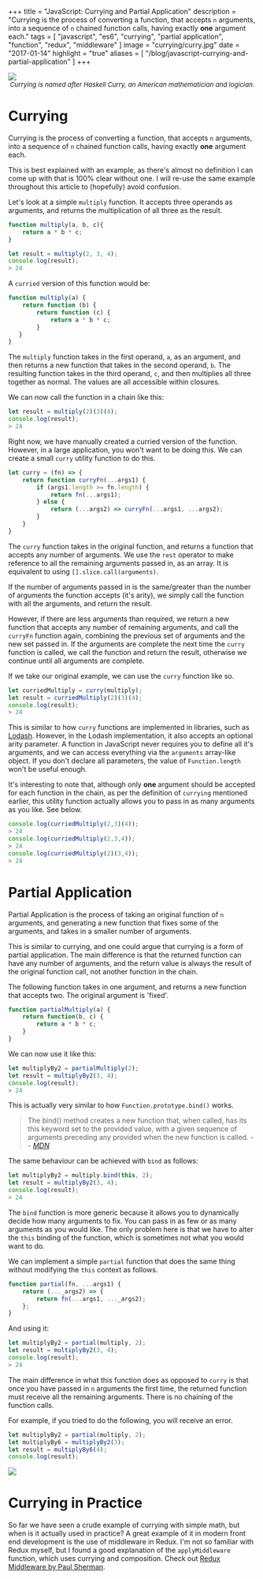 +++
title = "JavaScript: Currying and Partial Application"
description = "Currying is the process of converting a function, that accepts `n` arguments, into a sequence of `n` chained function calls, having exactly **one** argument each."
tags = [
    "javascript",
    "es6",
    "currying",
    "partial application",
    "function",
    "redux",
    "middleware"
]
image = "currying/curry.jpg"
date = "2017-01-14"
highlight = "true"
aliases = [
    "/blog/javascript-currying-and-partial-application"
]
+++

![](/img/blog/currying/curry.jpeg)*<span style="font-size: small; text-align: center; display: block">Currying is named after Haskell Curry, an American mathematician and logician.</span>*

# Currying
Currying is the process of converting a function, that accepts `n` arguments, into a sequence of `n` chained function calls, having exactly **one** argument each.

This is best explained with an example, as there's almost no definition I can come up with that is 100% clear without one. I will re-use the same example throughout this article to (hopefully) avoid confusion.

Let's look at a simple `multiply` function. It accepts three operands as arguments, and returns the multiplication of all three as the result.

```javascript
function multiply(a, b, c){
    return a * b * c;
}
```
```javascript
let result = multiply(2, 3, 4);
console.log(result);
> 24
```

A `curried` version of this function would be:

```javascript
function multiply(a) {
    return function (b) {
        return function (c) {
            return a * b * c;
        }
   }
}
```
The `multiply` function takes in the first operand, `a`, as an argument, and then returns a new function that takes in the second operand, `b`. The resulting function takes in the third operand, `c`, and then multiplies all three together as normal. The values are all accessible within closures.

We can now call the function in a chain like this:

```javascript
let result = multiply(2)(3)(4);
console.log(result);
> 24
```

Right now, we have manually created a curried version of the function. However, in a large application, you won't want to be doing this. We can create a small `curry` utility function to do this.


```javascript
let curry = (fn) => { 
    return function curryFn(...args1) {
        if (args1.length >= fn.length) {
            return fn(...args1);
        } else {
            return (...args2) => curryFn(...args1, ...args2);
        }
    }
}
```

The `curry` function takes in the original function, and returns a function that accepts any number of arguments. We use the `rest` operator to make reference to all the remaining arguments passed in, as an array. It is equivalent to using `[].slice.call(arguments)`. 

If the number of arguments passed in is the same/greater than the number of arguments the function accepts (it's arity), we simply call the function with all the arguments, and return the result. 

However, if there are less arguments than required, we return a new function that accepts any number of remaining arguments, and call the `curryFn` function again, combining the previous set of arguments and the new set passed in. If the arguments are complete the next time the `curry` function is called, we call the function and return the result, otherwise we continue until all arguments are complete.

If we take our original example, we can use the `curry` function like so.

```javascript
let curriedMultiply = curry(multiply);
let result = curriedMultiply(2)(3)(4);
console.log(result);
> 24
```

This is similar to how `curry` functions are implemented in libraries, such as [Lodash](https://lodash.com/docs/4.17.4#curry). However, in the Lodash implementation, it also accepts an optional arity parameter. A function in JavaScript never requires you to define all it's arguments, and we can access everything via the `arguments` array-like object. If you don't declare all parameters, the value of `Function.length` won't be useful enough.

It's interesting to note that, although only **one** argument should be accepted for each function in the chain, as per the definition of `currying` mentioned earlier, this utility function actually allows you to pass in as many arguments as you like. See below.

```javascript
console.log(curriedMultiply(2,3)(4));
> 24
console.log(curriedMultiply(2,3,4));
> 24
console.log(curriedMultiply(2)(3,4));
> 24
```

# Partial Application
Partial Application is the process of taking an original function of `n` arguments, and generating a new function that fixes some of the arguments, and takes in a smaller number of arguments.

This is similar to currying, and one could argue that currying is a form of partial application. The main difference is that the returned function can have any number of arguments, and the return value is always the result of the original function call, not another function in the chain.

The following function takes in one argument, and returns a new function that accepts two. The original argument is 'fixed'.

```javascript
function partialMultiply(a) {
    return function(b, c) {
        return a * b * c;
    }
}
```
We can now use it like this:

```javascript
let multiplyBy2 = partialMultiply(2);
let result = multiplyBy2(3, 4);
console.log(result);
> 24
```

This is actually very similar to how `Function.prototype.bind()` works.

> The bind() method creates a new function that, when called, has its this keyword set to the provided value, with a given sequence of arguments preceding any provided when the new function is called. -- <cite>[MDN][1]</cite>

The same behaviour can be achieved with `bind` as follows:

```javascript
let multiplyBy2 = multiply.bind(this, 2);  
let result = multiplyBy2(3, 4);
console.log(result);
> 24
```

The `bind` function is more generic because it allows you to dynamically decide how many arguments to fix. You can pass in as few or as many arguments as you would like. The only problem here is that we have to alter the `this` binding of the function, which is sometimes not what you would want to do.

We can implement a simple `partial` function that does the same thing without modifying the `this` context as follows.

```javascript
function partial(fn, ...args1) {  
    return (..._args2) => {
        return fn(...args1, ..._args2);
    };
}
```

And using it:

```javascript
let multiplyBy2 = partial(multiply, 2);
let result = multiplyBy2(3, 4);
console.log(result);
> 24

```

The main difference in what this function does as opposed to `curry` is that once you have passed in `n` arguments the first time, the returned function must receive all the remaining arguments. There is no chaining of the function calls.

For example, if you tried to do the following, you will receive an error.

```javascript
let multiplyBy2 = partial(multiply, 2);  
let multiplyBy6 = multiplyBy2(3);  
let result = multiplyBy6(4);
console.log(result);  
```

![](/img/blog/currying/error.png)

# Currying in Practice
So far we have seen a crude example of currying with simple math, but when is it actually used in practice? A great example of it in modern front end development is the use of middleware in Redux. I'm not so familiar with Redux myself, but I found a good explanation of  the `applyMiddleware` function, which uses currying and composition. Check out [Redux Middleware by Paul Sherman](http://www.pshrmn.com/tutorials/react/redux-middleware/).

[1]: https://developer.mozilla.org/en/docs/Web/JavaScript/Reference/Global_objects/Function/bind